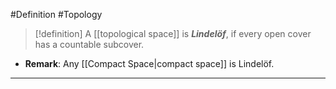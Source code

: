 #Definition #Topology 

> [!definition]
> A [[topological space]] is ***Lindelöf***, if every open cover has a countable subcover.

- **Remark**: Any [[Compact Space|compact space]] is Lindelöf.
---
